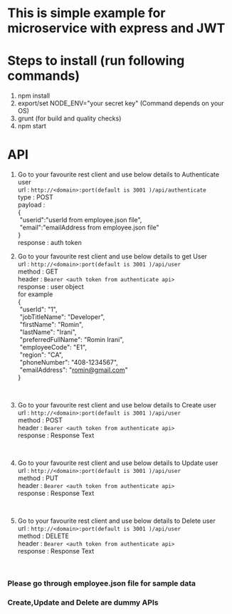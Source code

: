 # This is simple example for microservice with express and JWT

# Steps to install (run following commands)

1) npm install
2) export/set NODE_ENV="your secret key" (Command depends on your OS)
3) grunt (for build and quality checks)
4) npm start

# API
1) Go to your favourite rest client and use below details to Authenticate user<br />
	url : `http://<domain>:port(default is 3001 )/api/authenticate`<br />
	type : POST<br />
	payload : <br />{<br />
			&nbsp;"userid":"userId from employee.json file",<br />
			&nbsp;"email":"emailAddress from employee.json file"<br />
		}<br />
	response : auth token<br />

2) Go to your favourite rest client and use below details to get User<br />
	url : `http://<domain>:port(default is 3001 )/api/user`<br />
	method : GET<br />
	header : `Bearer <auth token from authenticate api>`<br />
	response : user object<br />
	for example<br />
	  {<br />
		  &nbsp;"userId": "1",<br />
		  &nbsp;"jobTitleName": "Developer",<br />
		  &nbsp;"firstName": "Romin",<br />
		  &nbsp;"lastName": "Irani",<br />
		  &nbsp;"preferredFullName": "Romin Irani",<br />
		  &nbsp;"employeeCode": "E1",<br />
		  &nbsp;"region": "CA",<br />
		  &nbsp;"phoneNumber": "408-1234567",<br />
		  &nbsp;"emailAddress": "romin@gmail.com"<br />
		}
<br />

3) Go to your favourite rest client and use below details to Create user<br />
	url : `http://<domain>:port(default is 3001 )/api/user`<br />
	method : POST<br />
	header : `Bearer <auth token from authenticate api>`<br />
	response : Response Text
<br />

4) Go to your favourite rest client and use below details to Update user<br />
	url : `http://<domain>:port(default is 3001 )/api/user`<br />
	method : PUT<br />
	header : `Bearer <auth token from authenticate api>`<br />
	response : Response Text
<br />

5) Go to your favourite rest client and use below details to Delete user<br />
	url : `http://<domain>:port(default is 3001 )/api/user`<br />
	method : DELETE<br />
	header : `Bearer <auth token from authenticate api>`<br />
	response : Response Text
<br />

### Please go through employee.json file for sample data<br />
### Create,Update and Delete are dummy APIs<br />
